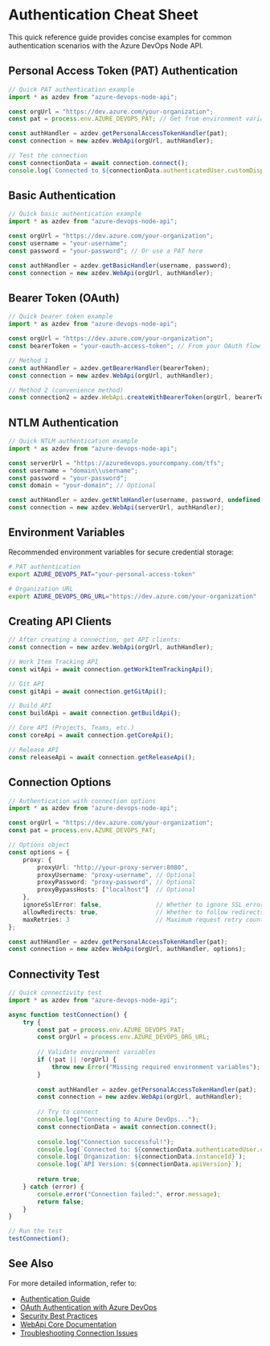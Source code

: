 # Authentication Cheat Sheet

This quick reference guide provides concise examples for common authentication scenarios with the Azure DevOps Node API.

## Personal Access Token (PAT) Authentication

```typescript
// Quick PAT authentication example
import * as azdev from "azure-devops-node-api";

const orgUrl = "https://dev.azure.com/your-organization";
const pat = process.env.AZURE_DEVOPS_PAT; // Get from environment variable

const authHandler = azdev.getPersonalAccessTokenHandler(pat);
const connection = new azdev.WebApi(orgUrl, authHandler);

// Test the connection
const connectionData = await connection.connect();
console.log(`Connected to ${connectionData.authenticatedUser.customDisplayName}'s organization`);
```

## Basic Authentication

```typescript
// Quick basic authentication example
import * as azdev from "azure-devops-node-api";

const orgUrl = "https://dev.azure.com/your-organization";
const username = "your-username";
const password = "your-password"; // Or use a PAT here

const authHandler = azdev.getBasicHandler(username, password);
const connection = new azdev.WebApi(orgUrl, authHandler);
```

## Bearer Token (OAuth)

```typescript
// Quick bearer token example
import * as azdev from "azure-devops-node-api";

const orgUrl = "https://dev.azure.com/your-organization";
const bearerToken = "your-oauth-access-token"; // From your OAuth flow

// Method 1
const authHandler = azdev.getBearerHandler(bearerToken);
const connection = new azdev.WebApi(orgUrl, authHandler);

// Method 2 (convenience method)
const connection2 = azdev.WebApi.createWithBearerToken(orgUrl, bearerToken);
```

## NTLM Authentication

```typescript
// Quick NTLM authentication example
import * as azdev from "azure-devops-node-api";

const serverUrl = "https://azuredevops.yourcompany.com/tfs";
const username = "domain\\username";
const password = "your-password";
const domain = "your-domain"; // Optional

const authHandler = azdev.getNtlmHandler(username, password, undefined, domain);
const connection = new azdev.WebApi(serverUrl, authHandler);
```

## Environment Variables

Recommended environment variables for secure credential storage:

```bash
# PAT authentication
export AZURE_DEVOPS_PAT="your-personal-access-token"

# Organization URL
export AZURE_DEVOPS_ORG_URL="https://dev.azure.com/your-organization"
```

## Creating API Clients

```typescript
// After creating a connection, get API clients:
const connection = new azdev.WebApi(orgUrl, authHandler);

// Work Item Tracking API
const witApi = await connection.getWorkItemTrackingApi();

// Git API
const gitApi = await connection.getGitApi();

// Build API
const buildApi = await connection.getBuildApi();

// Core API (Projects, Teams, etc.)
const coreApi = await connection.getCoreApi();

// Release API
const releaseApi = await connection.getReleaseApi();
```

## Connection Options

```typescript
// Authentication with connection options
import * as azdev from "azure-devops-node-api";

const orgUrl = "https://dev.azure.com/your-organization";
const pat = process.env.AZURE_DEVOPS_PAT;

// Options object
const options = {
    proxy: {
        proxyUrl: "http://your-proxy-server:8080",
        proxyUsername: "proxy-username", // Optional
        proxyPassword: "proxy-password", // Optional
        proxyBypassHosts: ["localhost"]  // Optional
    },
    ignoreSslError: false,               // Whether to ignore SSL errors
    allowRedirects: true,                // Whether to follow redirects
    maxRetries: 3                        // Maximum request retry count
};

const authHandler = azdev.getPersonalAccessTokenHandler(pat);
const connection = new azdev.WebApi(orgUrl, authHandler, options);
```

## Connectivity Test

```typescript
// Quick connectivity test
import * as azdev from "azure-devops-node-api";

async function testConnection() {
    try {
        const pat = process.env.AZURE_DEVOPS_PAT;
        const orgUrl = process.env.AZURE_DEVOPS_ORG_URL;
        
        // Validate environment variables
        if (!pat || !orgUrl) {
            throw new Error("Missing required environment variables");
        }
        
        const authHandler = azdev.getPersonalAccessTokenHandler(pat);
        const connection = new azdev.WebApi(orgUrl, authHandler);
        
        // Try to connect
        console.log("Connecting to Azure DevOps...");
        const connectionData = await connection.connect();
        
        console.log("Connection successful!");
        console.log(`Connected to: ${connectionData.authenticatedUser.customDisplayName}`);
        console.log(`Organization: ${connectionData.instanceId}`);
        console.log(`API Version: ${connectionData.apiVersion}`);
        
        return true;
    } catch (error) {
        console.error("Connection failed:", error.message);
        return false;
    }
}

// Run the test
testConnection();
```

## See Also

For more detailed information, refer to:

- [Authentication Guide](authentication.md)
- [OAuth Authentication with Azure DevOps](oauth-authentication.md)
- [Security Best Practices](security-best-practices.md)
- [WebApi Core Documentation](../api-reference/webapi-core/webapi-core.md)
- [Troubleshooting Connection Issues](../troubleshooting/connection-issues.md) 